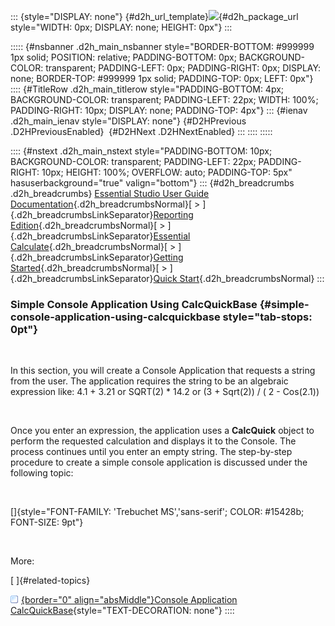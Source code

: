 ::: {style="DISPLAY: none"}
[](ms-xhelp:///?Id=d2h_url_template){#d2h_url_template}![](!package_url!){#d2h_package_url style="WIDTH: 0px; DISPLAY: none; HEIGHT: 0px"}
:::

::::: {#nsbanner .d2h_main_nsbanner style="BORDER-BOTTOM: #999999 1px solid; POSITION: relative; PADDING-BOTTOM: 0px; BACKGROUND-COLOR: transparent; PADDING-LEFT: 0px; PADDING-RIGHT: 0px; DISPLAY: none; BORDER-TOP: #999999 1px solid; PADDING-TOP: 0px; LEFT: 0px"}
:::: {#TitleRow .d2h_main_titlerow style="PADDING-BOTTOM: 4px; BACKGROUND-COLOR: transparent; PADDING-LEFT: 22px; WIDTH: 100%; PADDING-RIGHT: 10px; DISPLAY: none; PADDING-TOP: 4px"}
::: {#ienav .d2h_main_ienav style="DISPLAY: none"}
[](ms-xhelp:///?Id=8b9f071e-6da4-4dc1-a6a4-5ebd1001b54e){#D2HPrevious .D2HPreviousEnabled}  [](ms-xhelp:///?Id=f9f83b7e-62f1-4833-b104-369b0008f4ca){#D2HNext .D2HNextEnabled}
:::
::::
:::::

:::: {#nstext .d2h_main_nstext style="PADDING-BOTTOM: 10px; BACKGROUND-COLOR: transparent; PADDING-LEFT: 22px; PADDING-RIGHT: 10px; HEIGHT: 100%; OVERFLOW: auto; PADDING-TOP: 5px" hasuserbackground="true" valign="bottom"}
::: {#d2h_breadcrumbs .d2h_breadcrumbs}
[Essential Studio User Guide Documentation](ms-xhelp:///?Id=12457748-09e3-4d74-a240-8e049cedf030){.d2h_breadcrumbsNormal}[ \> ]{.d2h_breadcrumbsLinkSeparator}[Reporting Edition](ms-xhelp:///?Id=027aa5b6-6676-4f93-ad23-c20e8c45792e){.d2h_breadcrumbsNormal}[ \> ]{.d2h_breadcrumbsLinkSeparator}[Essential Calculate](ms-xhelp:///?Id=2ea52c7f-a332-43bd-9ca7-2ea0898ff54e){.d2h_breadcrumbsNormal}[ \> ]{.d2h_breadcrumbsLinkSeparator}[Getting Started](ms-xhelp:///?Id=9a68faa8-f16b-4e2e-9665-4a2bb315f199){.d2h_breadcrumbsNormal}[ \> ]{.d2h_breadcrumbsLinkSeparator}[Quick Start](ms-xhelp:///?Id=8b9f071e-6da4-4dc1-a6a4-5ebd1001b54e){.d2h_breadcrumbsNormal}
:::

### Simple Console Application Using CalcQuickBase {#simple-console-application-using-calcquickbase style="tab-stops: 0pt"}

 

In this section, you will create a Console Application that requests a string from the user. The application requires the string to be an algebraic expression like: 4.1 + 3.21 or SQRT(2) \* 14.2 or (3 + Sqrt(2)) / ( 2 - Cos(2.1))

 

Once you enter an expression, the application uses a **CalcQuick** object to perform the requested calculation and displays it to the Console. The process continues until you enter an empty string. The step-by-step procedure to create a simple console application is discussed under the following topic:

 

[]{style="FONT-FAMILY: 'Trebuchet MS','sans-serif'; COLOR: #15428b; FONT-SIZE: 9pt"} 

 

More:

[ ]{#related-topics}

[![](button.gif){border="0" align="absMiddle"}Console Application CalcQuickBase](ms-xhelp:///?Id=19ca1c8f-ea7e-4b96-89e7-09464e944bf4){style="TEXT-DECORATION: none"}
::::
